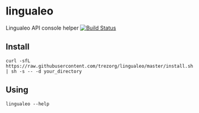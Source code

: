 lingualeo
====================================

Lingualeo API console helper
[![Build Status](https://travis-ci.com/trezorg/lingualeo.svg?branch=master)](https://travis-ci.com/trezorg/lingualeo)

Install
------------------------------------

    curl -sfL https://raw.githubusercontent.com/trezorg/lingualeo/master/install.sh | sh -s -- -d your_directory

Using
------------------------------------

    lingualeo --help
